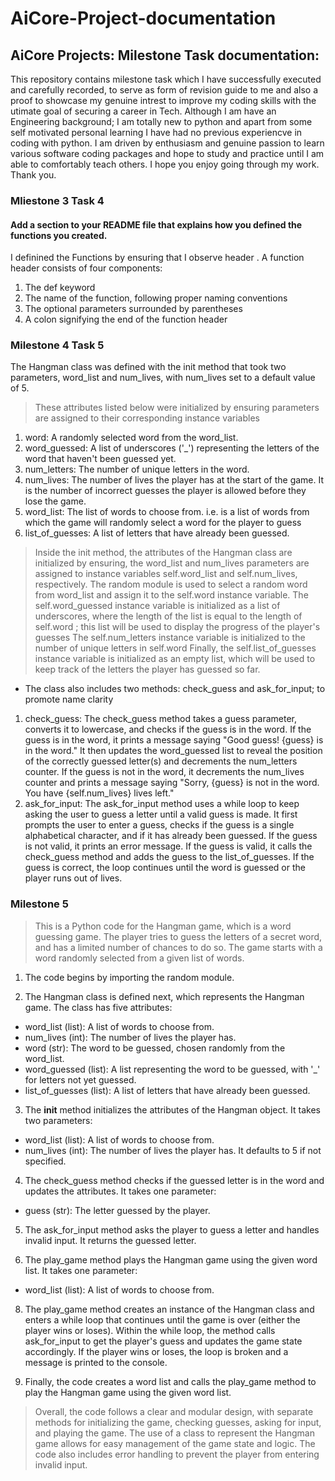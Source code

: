 # AiCore-Project-documentation 
## AiCore Projects: Milestone Task documentation:
This repository contains milestone task which I have successfully executed and carefully recorded, to serve as form of revision guide to me and also a proof to showcase    my genuine intrest to improve my coding skills with the utimate goal of securing a career in Tech.
Although I am have an Engineering background; I am totally new to python and apart from some self motivated personal learning I have had no previous experiencve in coding with python. I am driven by enthusiasm and genuine passion to learn various software coding packages and hope to study and practice until I am able to comfortably teach others.
I hope you enjoy going through my work.
Thank you.

### Mliestone 3 Task 4
#### Add a section to your README file that explains how you defined the functions you created.
I definined the Functions by ensuring that I observe header . A function header consists of four components:
1. The def keyword
2. The name of the function, following proper naming conventions
3. The optional parameters surrounded by parentheses
4. A colon signifying the end of the function header
### Milestone 4 Task 5
The Hangman class was defined with the init method that took two parameters, word_list and num_lives, with num_lives set to a default value of 5. 

> These attributes listed below were initialized by ensuring parameters are assigned to their corresponding  instance variables 
1.	word: A randomly selected word from the word_list.
2.	word_guessed: A list of underscores ('_') representing the letters of the word that haven't been guessed yet.
3.	num_letters: The number of unique letters in the word.
4.	num_lives: The number of lives the player has at the start of the game. It is the number of incorrect guesses the player is allowed before they lose the game.
5.	word_list: The list of words to choose from. i.e. is a list of words from which the game will randomly select a word for the player to guess
6.	list_of_guesses: A list of letters that have already been guessed.
> Inside the init method, the attributes of the Hangman class are initialized by ensuring, the word_list and num_lives parameters are assigned to instance variables self.word_list and self.num_lives, respectively.
> The random module is used to select a random word from word_list and assign it to the self.word instance variable.
> The self.word_guessed instance variable is initialized as a list of underscores, where the length of the list is equal to the length of self.word ; this  list will be used to display the progress of the player's guesses
> The self.num_letters instance variable is initialized to the number of unique letters in self.word
> Finally, the self.list_of_guesses instance variable is initialized as an empty list, which will be used to keep track of the letters the player has guessed so far.
- The class also includes two methods: check_guess and ask_for_input; to promote name clarity
1.	check_guess: 
The check_guess method takes a guess parameter, converts it to lowercase, and checks if the guess is in the word. If the guess is in the word, it prints a message saying "Good guess! {guess} is in the word." It then updates the word_guessed list to reveal the position of the correctly guessed letter(s) and decrements the num_letters counter. If the guess is not in the word, it decrements the num_lives counter and prints a message saying "Sorry, {guess} is not in the word. You have {self.num_lives} lives left."
2.	ask_for_input: 
The ask_for_input method uses a while loop to keep asking the user to guess a letter until a valid guess is made. It first prompts the user to enter a guess, checks if the guess is a single alphabetical character, and if it has already been guessed. If the guess is not valid, it prints an error message. If the guess is valid, it calls the check_guess method and adds the guess to the list_of_guesses. If the guess is correct, the loop continues until the word is guessed or the player runs out of lives.

### Milestone 5

> This is a Python code for the Hangman game, which is a word guessing game. The player tries to guess the letters of a secret word, and has a limited number of chances to do so. The game starts with a word randomly selected from a given list of words.

1. The code begins by importing the random module.

2. The Hangman class is defined next, which represents the Hangman game. The class has five attributes:

- word_list (list): A list of words to choose from.
- num_lives (int): The number of lives the player has.
- word (str): The word to be guessed, chosen randomly from the word_list.
- word_guessed (list): A list representing the word to be guessed, with '_' for letters not yet guessed.
- list_of_guesses (list): A list of letters that have already been guessed.

3. The __init__ method initializes the attributes of the Hangman object. It takes two parameters:

- word_list (list): A list of words to choose from.
- num_lives (int): The number of lives the player has. It defaults to 5 if not specified.
4. The check_guess method checks if the guessed letter is in the word and updates the attributes. It takes one parameter:

- guess (str): The letter guessed by the player.
5. The ask_for_input method asks the player to guess a letter and handles invalid input. It returns the guessed letter.

7. The play_game method plays the Hangman game using the given word list. It takes one parameter:

- word_list (list): A list of words to choose from.
8. The play_game method creates an instance of the Hangman class and enters a while loop that continues until the game is over (either the player wins or loses). Within the while loop, the method calls ask_for_input to get the player's guess and updates the game state accordingly. If the player wins or loses, the loop is broken and a message is printed to the console.

9. Finally, the code creates a word list and calls the play_game method to play the Hangman game using the given word list.

> Overall, the code follows a clear and modular design, with separate methods for initializing the game, checking guesses, asking for input, and playing the game. The use of a class to represent the Hangman game allows for easy management of the game state and logic. The code also includes error handling to prevent the player from entering invalid input.
